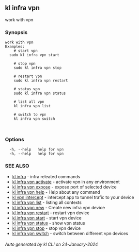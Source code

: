 ## kl infra vpn

work with vpn

### Synopsis

```
work with vpn
Examples:
	# start vpn
  sudo kl infra vpn start

	# stop vpn
	sudo kl infra vpn stop

	# restart vpn
	sudo kl infra vpn restart

	# status vpn
	sudo kl infra vpn status

	# list all vpn
	kl infra vpn list

	# switch to vpn
	kl infra vpn switch

	
```

### Options

```
  -h, --help   help for vpn
  -h, --help   help for vpn
```

### SEE ALSO

* [kl infra](kl_infra.md)  - infra releated commands
* [kl infra vpn activate](kl_infra_vpn_activate.md)  - activate vpn in any environment
* [kl infra vpn expose](kl_infra_vpn_expose.md)  - expose port of selected device
* [kl infra vpn help](kl_infra_vpn_help.md)  - Help about any command
* [kl vpn intercept](kl_vpn_intercept.md)  - intercept app to tunnel trafic to your device
* [kl infra vpn list](kl_infra_vpn_list.md)  - listing all contexts
* [kl infra vpn new](kl_infra_vpn_new.md)  - Create new infra vpn device
* [kl infra vpn restart](kl_infra_vpn_restart.md)  - restart vpn device
* [kl infra vpn start](kl_infra_vpn_start.md)  - start vpn device
* [kl infra vpn status](kl_infra_vpn_status.md)  - show vpn status
* [kl infra vpn stop](kl_infra_vpn_stop.md)  - stop vpn device
* [kl infra vpn switch](kl_infra_vpn_switch.md)  - switch between different vpn devices

###### Auto generated by kl CLI on 24-January-2024
